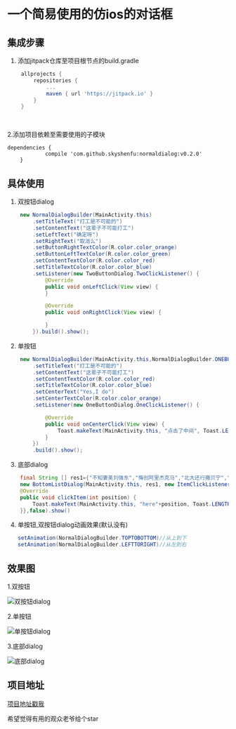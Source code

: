 # 一个简易使用的仿ios的对话框

## 集成步骤

1. 添加jitpack仓库至项目根节点的build.gradle

   ``````groovy
   	allprojects {
   		repositories {
   			...
   			maven { url 'https://jitpack.io' }
   		}
   	}
   ``````

   ​

2.添加项目依赖至需要使用的子模块

```
dependencies {
	        compile 'com.github.skyshenfu:normaldialog:v0.2.0'
	}
```

## 具体使用

1. 双按钮dialog

```java
	new NormalDialogBuilder(MainActivity.this)
        .setTitleText("打工是不可能的")
        .setContentText("这辈子不可能打工")
        .setLeftText("确定呀")
        .setRightText("取消么")
        .setButtonRightTextColor(R.color.color_orange)
        .setButtonLeftTextColor(R.color.color_green)
        .setContentTextColor(R.color.color_red)
        .setTitleTextColor(R.color.color_blue)
        .setListener(new TwoButtonDialog.TwoClickListener() {
            @Override
            public void onLeftClick(View view) {
            }

            @Override
            public void onRightClick(View view) {

            }
        }).build().show();
```

2. 单按钮

```java
    new NormalDialogBuilder(MainActivity.this,NormalDialogBuilder.ONEBUTTONTYPE)
        .setTitleText("打工是不可能的")
        .setContentText("这辈子不可能打工")
        .setContentTextColor(R.color.color_red)
        .setTitleTextColor(R.color.color_blue)
        .setCenterText("Yes,I do")
        .setCenterTextColor(R.color.color_orange)
        .setListener(new OneButtonDialog.OneClickListener() {

            @Override
            public void onCenterClick(View view) {
                Toast.makeText(MainActivity.this, "点击了中间", Toast.LENGTH_SHORT).show();
            }
        })
        .build().show();
```

3. 底部dialog

```java
	final String [] res1={"不知妻美刘强东","悔创阿里杰克马","北大还行撒贝宁","取消"};
	new BottomListDialog(MainActivity.this, res1, new ItemClickListener() {
	@Override
	public void clickItem(int position) {
		Toast.makeText(MainActivity.this, "here"+position, Toast.LENGTH_SHORT).show();
	}},false).show()
```

4. 单按钮,双按钮dialog动画效果(默认没有)

   ```java
   setAnimation(NormalDialogBuilder.TOPTOBOTTOM)//从上到下
   setAnimation(NormalDialogBuilder.LEFTTORIGHT)//从左到右
   ```

## 效果图

1.双按钮

![双按钮dialog](https://storage6.cuntuku.com/2017/12/29/KPVkr.png)

2.单按钮

![单按钮dialog](https://storage7.cuntuku.com/2017/12/29/KPZyJ.png)

3.底部dialog

![底部dialog](https://storage1.cuntuku.com/2017/12/29/KPzpE.png)

## 项目地址

[项目地址戳我](https://github.com/skyshenfu/normaldialog)

希望觉得有用的观众老爷给个star
